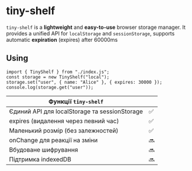 # tiny-shelf

`tiny-shelf` is a **lightweight** and **easy-to-use** browser storage manager. It provides a unified API for `localStorage` and `sessionStorage`, supports automatic **expiration** (expires) after 60000ms

## Using
  ```
  import { TinyShelf } from "./index.js";
  const storage = new TinyShelf("local");
  storage.set("user", { name: "Alice" }, { expires: 30000 });
  console.log(storage.get("user"));
  ```
  
| Функції	`tiny-shelf` |  |	
| ---------------------- |--|
| Єдиний API для localStorage та sessionStorage |	✅	|
| expires (видалення через певний час) |	✅	|
| Маленький розмір (без залежностей) | 	✅	|
| onChange для реакції на зміни |	🔜	|
| Вбудоване шифрування |	🔜	|
| Підтримка indexedDB |	🔜	|